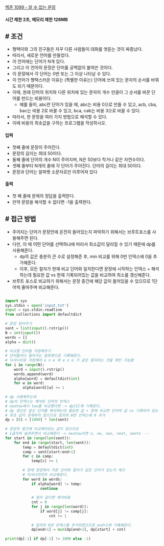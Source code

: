 
[백준 1099 - 알 수 없는 문장](https://www.acmicpc.net/problem/1099)


#### **시간 제한 2초, 메모리 제한 128MB**


## **# 조건**

- 형택이와 그의 친구들은 자꾸 다른 사람들이 대화를 엿듣는 것이 짜증났다. 
- 따라서, 새로운 언어를 만들었다.
- 이 언어에는 단어가 N개 있다. 
- 그리고 이 언어의 문장은 단어를 공백없이 붙여쓴 것이다. 
- 이 문장에서 각 단어는 0번 또는 그 이상 나타날 수 있다. 
- 이 언어가 형택스러운 이유는 (특별한 이유는) 단어에 쓰여 있는 문자의 순서를 바꿔도 되기 때문이다. 
- 이때, 원래 단어의 위치와 다른 위치에 있는 문자의 개수 만큼이 그 순서를 바꾼 단어를 만드는 비용이다. 
	- 예를 들어, abc란 단어가 있을 때, abc는 비용 0으로 만들 수 있고, acb, cba, bac는 비용 2로 바꿀 수 있고, bca, cab는 비용 3으로 바꿀 수 있다.
- 따라서, 한 문장을 여러 가지 방법으로 해석할 수 있다. 
- 이때 비용의 최솟값을 구하는 프로그램을 작성하시오.


#### **입력**
- 첫째 줄에 문장이 주어진다. 
- 문장의 길이는 최대 50이다. 
- 둘째 줄에 단어의 개수 N이 주어지며, N은 50보다 작거나 같은 자연수이다. 
- 셋째 줄부터 N개의 줄에 각 단어가 주어진다. 단어의 길이는 최대 50이다. 
- 문장과 단어는 알파벳 소문자로만 이루어져 있다


#### **출력**
- 첫 째 줄에 문제의 정답을 출력한다.
- 만약 문장을 해석할 수 없다면 -1을 출력한다.


## **# 접근 방법**

- 주어지는 단어가 문장안에 온전히 들어있는지 파악하기 위해서는 브루트포스를 사용해주면 된다.
- 다만, 이 때 어떤 단어를 선택하냐에 따라서 최소값이 달라질 수 있기 때문에 dp를 사용해준다.
	- dp의 값은 충분히 큰 수로 설정해준 후, min 비교를 위해 0번 인덱스에 0을 추가해준다.
	- 이후, 모든 철자가 현재 비교 단어와 일치한다면 문장에 시작하는 인덱스 + 해석하는데 필요한 값 vs 현재 기록되어있는 값을 비교하여 최소를 갱신해준다.
- 브루트 포스로 비교하기 위해서는 문장 중간에 해당 값이 들어있을 수 있으므로 1단어씩 줄여주며 비교해준다.


```python

import sys  
sys.stdin = open('input.txt')  
input = sys.stdin.readline  
from collections import defaultdict  
  
# 문장 받아주기  
sent = list(input().rstrip())  
N = int(input())  
words = []  
alpha = dict()  
  
# 비교할 단어들 저장해주기  
# 단어들마다 들어가는 알파벳으로 기록해준다.  
# 딕셔너리로 저장해야 o n e 와 e n o 가 같은 철자라는 것을 확인 가능함  
for i in range(N):  
    word = input().rstrip()  
    words.append(word)  
    alpha[word] = defaultdict(int)  
    for w in word:  
        alpha[word][w] += 1  
  
# dp 사용해주는데  
# dp의 인덱스는 해석된 단어의 인덱스  
# neotow에서 two를 비교했다면 -> dp[5]에 기록된다.  
# dp 갱신은 앞선 단어를 해석하는데 필요한 값 + 현재 비교한 단어의 값 vs 기록되어 있는  
# 최초 값이 존재하지 않으므로 임의의 0번 인덱스에 0 추가  
dp = [0] + [1000] * len(sent)  
  
# 문장의 중간에 비교해야되는 값이 있으므로  
# 1글자씩 늘려주면서 비교해준다 -> neotow이면 n, ne, neo, neot, neoto ---  
for start in range(len(sent)):  
    for end in range(start, len(sent)):  
        temp = defaultdict(int)  
        comp = sent[start:end+1]  
        for c in comp:  
            temp[c] += 1  
  
        # 현재 문장에서 자른 단어와 철자가 같은 단어가 있는지 체크  
        # 딕셔너리끼리 비교해준다.        
        for word in words:  
            if alpha[word] != temp:  
                continue  
  
            # 철자 같다면 해석비용  
            cnt = 0  
            for j in range(len(word)):  
                if word[j] != comp[j]:  
                    cnt += 1  
  
            # 임의의 0번 인덱스를 추가하였으므로 end+1에 기록해준다.  
            dp[end+1] = min(dp[end+1], dp[start] + cnt)  
  
print(dp[-1] if dp[-1] != 1000 else -1)
```
